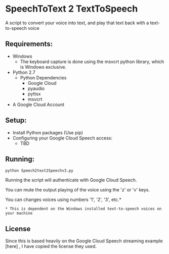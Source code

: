 # SpeechToText 2 TextToSpeech
A script to convert your voice into text, and play that text back with a text-to-speech voice

## Requirements:
  * Windows
    * The keyboard capture is done using the msvcrt python library, which is Windows exclusive.
  * Python 2.7
    * Python Dependencies
      * Google Cloud
      * pyaudio
      * pyttsx
      * msvcrt
  * A Google Cloud Account


## Setup:
  * Install Python packages (Use pip)
  * Configuring your Google Cloud Speech access:
    * TBD
    
    
## Running:
  ```
  python Speech2text2Speechv3.py
  ```
  Running the script will authenticate with Google Cloud Speech.
  
  You can mute the output playing of the voice using the 'z' or 'v' keys.
  
  You can changes voices using numbers '1', '2', '3', etc.*
  
    * This is dependent on the Windows installed text-to-speech voices on your machine
  
## License
 Since this is based heavily on the Google Cloud Speech streaming example [here] , I have copied the license they used.
